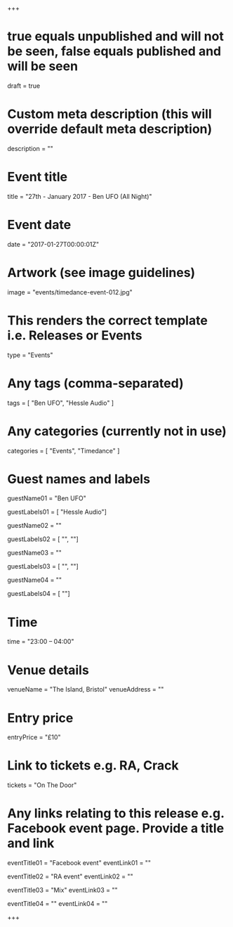 +++

# true equals unpublished and will not be seen, false equals published and will be seen
draft = true

# Custom meta description (this will override default meta description)
description = ""

# Event title
title = "27th - January 2017 - Ben UFO (All Night)"

# Event date
date = "2017-01-27T00:00:01Z"

# Artwork (see image guidelines)
image = "events/timedance-event-012.jpg"

# This renders the correct template i.e. Releases or Events
type = "Events"

# Any tags (comma-separated)
tags = [ 
	"Ben UFO",
	"Hessle Audio"
]

# Any categories (currently not in use)
categories = [
  "Events",
  "Timedance"
]

# Guest names and labels
guestName01 = "Ben UFO"

guestLabels01 = [
	"Hessle Audio"]

guestName02 = ""

guestLabels02 = [
	"",
	""]

guestName03 = ""

guestLabels03 = [
	"",
	""]

guestName04 = ""

guestLabels04 = [
	""]

# Time
time = "23:00 – 04:00"

# Venue details
venueName = "The Island, Bristol"
venueAddress = ""

# Entry price
entryPrice = "£10"

# Link to tickets e.g. RA, Crack 
tickets = "On The Door"

# Any links relating to this release e.g. Facebook event page. Provide a title and link
eventTitle01 = "Facebook event"
eventLink01 = ""

eventTitle02 = "RA event"
eventLink02 = ""

eventTitle03 = "Mix"
eventLink03 = ""

eventTitle04 = ""
eventLink04 = ""


+++
